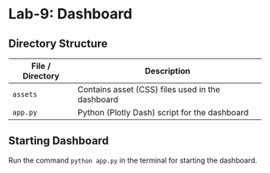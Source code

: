 # Lab-9: Dashboard

## Directory Structure
| File / Directory | Description |
|-|-|
| `assets` | Contains asset (CSS) files used in the dashboard |
| `app.py` | Python (Plotly Dash) script for the dashboard |

## Starting Dashboard
Run the command `python app.py` in the terminal for starting the dashboard.
